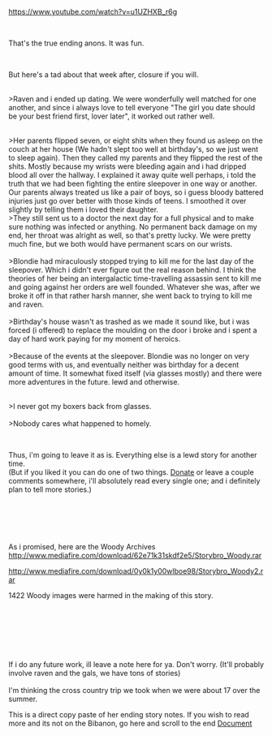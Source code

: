 <p><a href="https://www.youtube.com/watch?v=u1UZHXB_r6g" >https://www.youtube.com/watch?v=u1UZHXB_r6g</a></p>

<br />
<p>That's the true ending anons. It was fun. <br />
</p>

<br />
<p>But here's a tad about that week after, closure if you will. </p>

<p><br />
&gt;Raven and i ended up dating. We were wonderfully well matched for one another, and since i always love to tell everyone "The girl you date should be your best friend first, lover later", it worked out rather well.</p>

<p><br />
&gt;Her parents flipped seven, or eight shits when they found us asleep on the couch at her house (We hadn't slept too well at birthday's, so we just went to sleep again). Then they called my parents and they flipped the rest of the shits. Mostly because my wrists were bleeding again and i had dripped blood all over the hallway. I explained it away quite well perhaps, i told the truth that we had been fighting the entire sleepover in one way or another. Our parents always treated us like a pair of boys, so i guess bloody battered injuries just go over better with those kinds of teens. I smoothed it over slightly by telling them i loved their daughter.<br />
&gt;They still sent us to a doctor the next day for a full physical and to make sure nothing was infected or anything. No permanent back damage on my end, her throat was alright as well, so that's pretty lucky. We were pretty much fine, but we both would have permanent scars on our wrists.<br />
<br />
&gt;Blondie had miraculously stopped trying to kill me for the last day of the sleepover. Which i didn't ever figure out the real reason behind. I think the theories of her being an intergalactic time-travelling assassin sent to kill me and going against her orders are well founded. Whatever she was, after we broke it off in that rather harsh manner, she went back to trying to kill me and raven.<br />
<br />
&gt;Birthday's house wasn't as trashed as we made it sound like, but i was forced (i offered) to replace the moulding on the door i broke and i spent a day of hard work paying for my moment of heroics.<br />
<br />
&gt;Because of the events at the sleepover. Blondie was no longer on very good terms with us, and eventually neither was birthday for a decent amount of time. It somewhat fixed itself (via glasses mostly) and there were more adventures in the future. lewd and otherwise.</p>

<p><br />
&gt;I never got my boxers back from glasses.<br />
<br />
&gt;Nobody cares what happened to homely.<br />
</p>

<br />
<p>Thus, i'm going to leave it as is. Everything else is a lewd story for another time.<br />
(But if you liked it you can do one of two things. <a href="https://www.paypal.com/cgi-bin/webscr?cmd=_donations&amp;business=UEWK66QMEX3L4&amp;lc=US&amp;item_name=Storybro&amp;currency_code=USD&amp;bn=PP%2dDonationsBF%3abtn_donate_SM%2egif%3aNonHosted" >Donate</a> or leave a couple comments somewhere, i'll absolutely read every single one; and i definitely plan to tell more stories.)</p>

<br />
<br />
<br />
<p><br />
As i promised, here are the Woody Archives<br />
<a href="http://www.mediafire.com/download/62e71k31skdf2e5/Storybro_Woody.rar" >http://www.mediafire.com/download/62e71k31skdf2e5/Storybro_Woody.rar</a></p>

<p><a href="http://www.mediafire.com/download/0y0k1y00wlboe98/Storybro_Woody2.rar" >http://www.mediafire.com/download/0y0k1y00wlboe98/Storybro_Woody2.rar</a></p>

<p>1422 Woody images were harmed in the making of this story.<br />
<br />
<br />
<br />
<br />
<br />
<br />
<br />
If i do any future work, ill leave a note here for ya. Don't worry. (It'll probably involve raven and the gals, we have tons of stories)<br />
<br />
I'm thinking the cross country trip we took when we were about 17 over the summer.</p>

This is a direct copy paste of her ending story notes. If you wish to read more and its not on the Bibanon, go here and scroll to the end [Document](https://docs.google.com/document/d/1KvjPwwYXYNMopylbhQNl5e3_UFvV8qP_We72xWYCmao/edit#)
